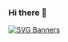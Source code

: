 ### Hi there 👋
[![SVG Banners](https://svg-banners.vercel.app/api?type=typeWriter&text1=Bladimir%20Castro%20👨‍💻&width=800&height=400)](https://github.com/Akshay090/svg-banners)
<!--
**blad232/blad232** is a ✨ _special_ ✨ repository because its `README.md` (this file) appears on your GitHub profile.

Here are some ideas to get you started:

- 🔭 I’m currently working on ...
- 🌱 I’m currently learning ...
- 👯 I’m looking to collaborate on ...
- 🤔 I’m looking for help with ...
- 💬 Ask me about ...
- 📫 How to reach me: ...
- 😄 Pronouns: ...
- ⚡ Fun fact: ...
-->
